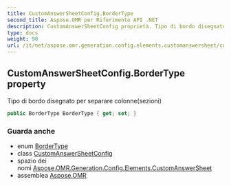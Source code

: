 ```yaml
---
title: CustomAnswerSheetConfig.BorderType
second_title: Aspose.OMR per Riferimento API .NET
description: CustomAnswerSheetConfig proprietà. Tipo di bordo disegnato per separare colonnesezioni
type: docs
weight: 90
url: /it/net/aspose.omr.generation.config.elements.customanswersheet/customanswersheetconfig/bordertype/
---
```

## CustomAnswerSheetConfig.BorderType property

Tipo di bordo disegnato per separare colonne(sezioni)

```csharp
public BorderType BorderType { get; set; }
```

### Guarda anche

* enum [BorderType](../../../aspose.omr.generation.config.enums/bordertype/)
* class [CustomAnswerSheetConfig](../)
* spazio dei nomi [Aspose.OMR.Generation.Config.Elements.CustomAnswerSheet](../../customanswersheetconfig/)
* assemblea [Aspose.OMR](../../../)


